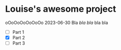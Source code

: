 # Louise's awesome project
oOoOoOoOoOoOo
2023-06-30
Bla *bla bla* bla bla
- [ ] Part 1
- [x] Part 2
- [ ] Part 3
